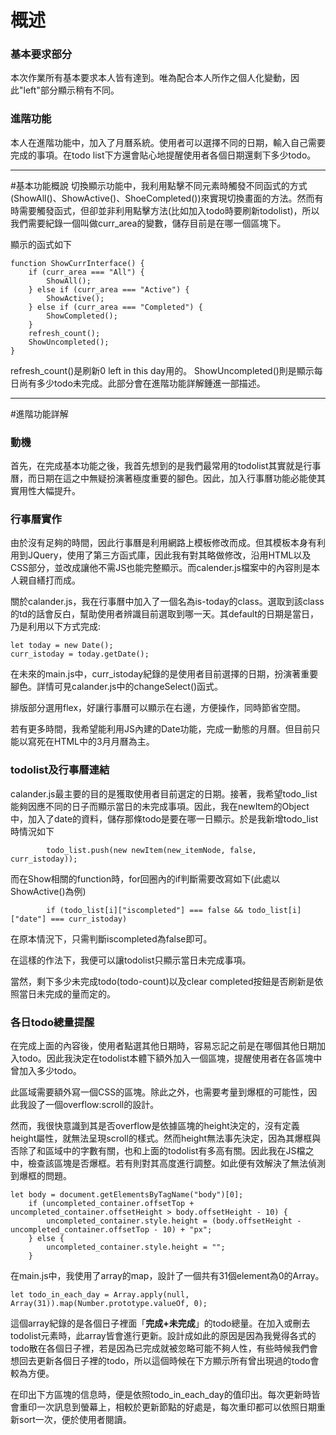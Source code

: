 # 概述
### 基本要求部分
本次作業所有基本要求本人皆有達到。唯為配合本人所作之個人化變動，因此"left"部分顯示稍有不同。
###  進階功能
本人在進階功能中，加入了月曆系統。使用者可以選擇不同的日期，輸入自己需要完成的事項。在todo list下方還會貼心地提醒使用者各個日期還剩下多少todo。
- - - - - - - - - - - -
#基本功能概說
切換顯示功能中，我利用點擊不同元素時觸發不同函式的方式(ShowAll()、ShowActive()、ShoeCompleted())來實現切換畫面的方法。然而有時需要觸發函式，但卻並非利用點擊方法(比如加入todo時要刷新todolist)，所以我們需要紀錄一個叫做curr_area的變數，儲存目前是在哪一個區塊下。

顯示的函式如下
```
function ShowCurrInterface() {
    if (curr_area === "All") {
        ShowAll();
    } else if (curr_area === "Active") {
        ShowActive();
    } else if (curr_area === "Completed") {
        ShowCompleted();
    }
    refresh_count();
    ShowUncompleted();
}
```
refresh_count()是刷新0 left in this day用的。
ShowUncompleted()則是顯示每日尚有多少todo未完成。此部分會在進階功能詳解鍾進一部描述。
- - -
#進階功能詳解
### 動機
  首先，在完成基本功能之後，我首先想到的是我們最常用的todolist其實就是行事曆，而日期在這之中無疑扮演著極度重要的腳色。因此，加入行事曆功能必能使其實用性大幅提升。
### 行事曆實作
由於沒有足夠的時間，因此行事曆是利用網路上模板修改而成。但其模板本身有利用到JQuery，使用了第三方函式庫，因此我有對其略做修改，沿用HTML以及CSS部分，並改成讓他不需JS也能完整顯示。而calender.js檔案中的內容則是本人親自繕打而成。

關於calander.js，我在行事曆中加入了一個名為is-today的class。選取到該class的td的話會反白，幫助使用者辨識目前選取到哪一天。其default的日期是當日，乃是利用以下方式完成:
```
let today = new Date();
curr_istoday = today.getDate();
```
在未來的main.js中，curr_istoday紀錄的是使用者目前選擇的日期，扮演著重要腳色。詳情可見calander.js中的changeSelect()函式。

排版部分選用flex，好讓行事曆可以顯示在右邊，方便操作，同時節省空間。

若有更多時間，我希望能利用JS內建的Date功能，完成一動態的月曆。但目前只能以寫死在HTML中的3月月曆為主。

### todolist及行事曆連結
calander.js最主要的目的是獲取使用者目前選定的日期。接著，我希望todo_list能夠因應不同的日子而顯示當日的未完成事項。因此，我在newItem的Object中，加入了date的資料，儲存那條todo是要在哪一日顯示。於是我新增todo_list時情況如下
```
        todo_list.push(new newItem(new_itemNode, false, curr_istoday));
```
而在Show相關的function時，for回圈內的if判斷需要改寫如下(此處以ShowActive()為例)
```
        if (todo_list[i]["iscompleted"] === false && todo_list[i]["date"] === curr_istoday) 
```
在原本情況下，只需判斷iscompleted為false即可。

在這樣的作法下，我便可以讓todolist只顯示當日未完成事項。

當然，剩下多少未完成todo(todo-count)以及clear completed按鈕是否刷新是依照當日未完成的量而定的。
### 各日todo總量提醒
在完成上面的內容後，使用者點選其他日期時，容易忘記之前是在哪個其他日期加入todo。因此我決定在todolist本體下額外加入一個區塊，提醒使用者在各區塊中曾加入多少todo。

此區域需要額外寫一個CSS的區塊。除此之外，也需要考量到爆框的可能性，因此我設了一個overflow:scroll的設計。

然而，我很快意識到其是否overflow是依據區塊的height決定的，沒有定義height屬性，就無法呈現scroll的樣式。然而height無法事先決定，因為其爆框與否除了和區域中的字數有關，也和上面的todolist有多高有關。因此我在JS檔之中，檢查該區塊是否爆框。若有則對其高度進行調整。如此便有效解決了無法偵測到爆框的問題。
```
let body = document.getElementsByTagName("body")[0];
    if (uncompleted_container.offsetTop + uncompleted_container.offsetHeight > body.offsetHeight - 10) {
        uncompleted_container.style.height = (body.offsetHeight - uncompleted_container.offsetTop - 10) + "px";
    } else {
        uncompleted_container.style.height = "";
    }
```

在main.js中，我使用了array的map，設計了一個共有31個element為0的Array。
```
let todo_in_each_day = Array.apply(null, Array(31)).map(Number.prototype.valueOf, 0);
```
這個array紀錄的是各個日子裡面「__完成+未完成__」的todo總量。在加入或刪去todolist元素時，此array皆會進行更新。設計成如此的原因是因為我覺得各式的todo散在各個日子裡，若是因為已完成就被忽略可能不夠人性，有些時候我們會想回去更新各個日子裡的todo，所以這個時候在下方顯示所有曾出現過的todo會較為方便。

在印出下方區塊的信息時，便是依照todo_in_each_day的值印出。每次更新時皆會重印一次訊息到螢幕上，相較於更新節點的好處是，每次重印都可以依照日期重新sort一次，便於使用者閱讀。



